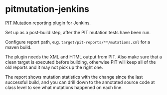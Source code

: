pitmutation-jenkins
===================

[PIT Mutation](http://pitest.org/) reporting plugin for Jenkins.

Set up as a post-build step, after the PIT mutation tests have been run.

Configure report path, e.g. `target/pit-reports/**/mutations.xml` for a maven build.

The plugin needs the XML and HTML output from PIT. Also make sure 
that a clean target is executed before building, otherwise PIT will 
keep all of the old reports and it may not pick up the right one.

The report shows mutation statistics with the change since the last successful build,
and you can drill down to the annotated source code at class level to see what mutations 
happened on each line.
